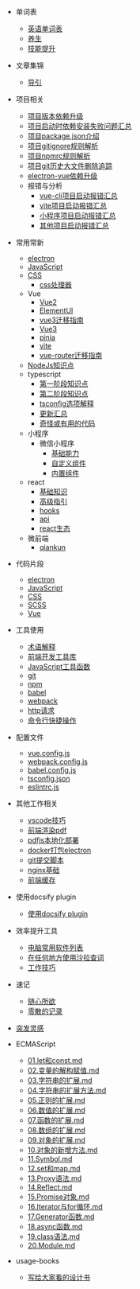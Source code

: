 - 单词表
  - [英语单词表](dicts/dict.md)
  - [养生](dicts/养生.md)
  - [技能提升](dicts/技能提升.md)

- 文章集锦
  - [导引](usage-article/导引.md)

- 项目相关
  - [项目版本依赖升级](usage-project/项目版本升级.md)
  - [项目启动时依赖安装失败问题汇总](usage-project/项目启动安装依赖失败问题汇总.md)
  - [项目package.json介绍](usage-project/项目package.json介绍.md)
  - [项目gitignore规则解析](usage-project/gitignore规则.md)
  - [项目npmrc规则解析](usage-project/npmrc规则.md)
  - [项目git历史大文件删除追踪](usage-project/git历史大文件删除追踪.md)
  - [electron-vue依赖升级](usage-project/electron-vue依赖升级.md)
  - 报错与分析
    - [vue-cli项目启动报错汇总](usage-project/项目启动报错汇总-vue-cli.md)
    - [vite项目启动报错汇总](usage-project/项目启动报错汇总-vite.md)
    - [小程序项目启动报错汇总](usage-project/项目启动报错汇总-小程序.md)
    - [其他项目启动报错汇总](usage-project/项目启动报错汇总-其他.md)

- 常用常新
  - [electron](usage-frame/electron知识.md)
  - [JavaScript](usage-frame/JavaScript知识点.md)
  - [CSS](usage-frame/CSS知识点.md)
    - [css处理器](usage-frame/CSS处理器.md)
  - Vue
    - [Vue2](usage-frame/Vue2知识点.md)
    - [ElementUI](usage-frame/elementui知识点)
    - [vue3迁移指南](usage-frame/vue3迁移指南.md)
    - [Vue3](usage-frame/vue3知识点及其代码.md)
    - [pinia](usage-frame/Pinia.md)
    - [vite](usage-frame/vite.md)
    - [vue-router迁移指南](usage-frame/vue-router迁移指南.md)
  - [NodeJs知识点](usage-frame/nodejs知识点.md)
  - typescript
    - [第一阶段知识点](usage-frame/typescript/typescript一期知识点.md)
    - [第二阶段知识点](usage-frame/typescript/typescript二期知识点.md)
    - [tsconfig选项解释](usage-frame/typescript/tsconfig.md)
    - [更新汇总](usage-frame/typescript/typescript更新汇总.md)
    - [奇怪或有用的代码](usage-frame/typescript/typescript-code.md)
  - 小程序
    - 微信小程序
      - [基础能力](usage-frame/wechat-mini-program/基础能力.md)
      - [自定义组件](usage-frame/wechat-mini-program/自定义组件.md)
      - [内置组件](usage-frame/wechat-mini-program/组件.md)
  - react
    - [基础知识](usage-frame/react/react.md)
    - [高级指引](usage-frame/react/高级指引.md)
    - [hooks](usage-frame/react/hooks.md)
    - [api](usage-frame/react/api.md)
    - [react生态](usage-frame/react/react生态.md)
  - 微前端
    - [qiankun](usage-frame/qiankun.md)

- 代码片段
  - [electron](code-frames/electron.md)
  - [JavaScript](code-frames/JavaScript.md)
  - [CSS](code-frames/CSS.md)
  - [SCSS](code-frames/SCSS.md)
  - [Vue](code-frames/Vue.md)

- 工具使用
  - [术语解释](usage-tool/术语解释.md)
  - [前端开发工具库](usage-tool/前端开发工具库.md)
  - [JavaScript工具函数](usage-tool/JavaScript工具函数.md)
  - [git](usage-tool/git操作.md)
  - [npm](usage-tool/npm操作.md)
  - [babel](usage-tool/babel操作.md)
  - [webpack](usage-tool/webpack操作.md)
  - [http请求](usage-tool/http请求.md)
  - [命令行快捷操作](usage-tool/命令行快捷操作.md)

- 配置文件
  - [vue.config.js](usage-config/vue.config.js.md)
  - [webpack.config.js](usage-config/webpack.config.js.md)
  - [babel.config.js](usage-config/babel.config.js.md)
  - [tsconfig.json](usage-config/tsconfig.json.md)
  - [eslintrc.js](usage-config/eslintrc.js.md)

- 其他工作相关
  - [vscode技巧](usage-other/vscode代码格式化.md)
  - [前端渲染pdf](usage-other/前端渲染pdf.md)
  - [pdfjs本地化部署](usage-other/pdfjs本地部署.md)
  - [docker打包electron](usage-other/Linux-docker打包electron.md)
  - [git提交脚本](usage-other/gitCommit.md)
  - [nginx基础](usage-tool/nginx基础.md)
  - [前端缓存](usage-tool/前端缓存.md)

- 使用docsify plugin
  - [使用docsify plugin](usage-tool/usage-docsify-plugin.md)

- 效率提升工具
  - [电脑常用软件列表](usage-work-tool/电脑常用软件列表.md)
  - [在任何地方使用沙拉查词](usage-work-tool/沙拉查词.md)
  - [工作技巧](usage-work-tool/工作技巧.md)

- 速记
  - [随心所欲](usage-interview/quick-look.md)
  - [零散的记录](usage-interview/零散的记录.md)

- [突发灵感](usage-inspiration/inspiration.md)

- ECMAScript
  - [01.let和const.md](usage-ECMAScript/01.let和const.md)
  - [02.变量的解构赋值.md](usage-ECMAScript/02.变量的解构赋值.md)
  - [03.字符串的扩展.md](usage-ECMAScript/03.字符串的扩展.md)
  - [04.字符串的扩展方法.md](usage-ECMAScript/04.字符串的扩展方法.md)
  - [05.正则的扩展.md](usage-ECMAScript/05.正则的扩展.md)
  - [06.数值的扩展.md](usage-ECMAScript/06.数值的扩展.md)
  - [07.函数的扩展.md](usage-ECMAScript/07.函数的扩展.md)
  - [08.数组的扩展.md](usage-ECMAScript/08.数组的扩展.md)
  - [09.对象的扩展.md](usage-ECMAScript/09.对象的扩展.md)
  - [10.对象的新增方法.md](usage-ECMAScript/10.对象的新增方法.md)
  - [11.Symbol.md](usage-ECMAScript/11.Symbol.md)
  - [12.set和map.md](usage-ECMAScript/12.set和map.md)
  - [13.Proxy语法.md](usage-ECMAScript/13.Proxy语法.md)
  - [14.Reflect.md](usage-ECMAScript/14.Reflect.md)
  - [15.Promise对象.md](usage-ECMAScript/15.Promise对象.md)
  - [16.Iterator与for循环.md](usage-ECMAScript/16.Iterator与for循环.md)
  - [17.Generator函数.md](usage-ECMAScript/17.Generator函数.md)
  - [18.async函数.md](usage-ECMAScript/18.async函数.md)
  - [19.class语法.md](usage-ECMAScript/19.class语法.md)
  - [20.Module.md](usage-ECMAScript/20.Module.md)

- usage-books
  - [写给大家看的设计书](usage-books/写给大家看的设计书.md)

